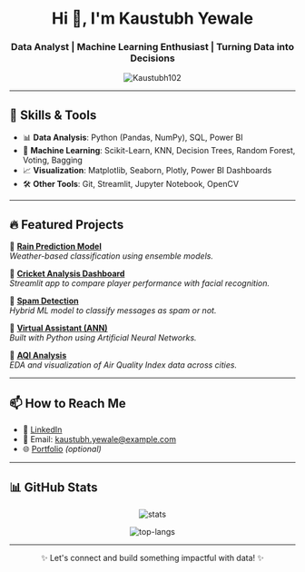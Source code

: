 <h1 align="center">Hi 👋, I'm Kaustubh Yewale</h1>
<h3 align="center">Data Analyst | Machine Learning Enthusiast | Turning Data into Decisions</h3>

<p align="center">
  <img src="https://komarev.com/ghpvc/?username=Kaustubh102&label=Profile%20views&color=0e75b6&style=flat" alt="Kaustubh102" />
</p>

---

## 🧠 Skills & Tools

- 📊 **Data Analysis**: Python (Pandas, NumPy), SQL, Power BI
- 🤖 **Machine Learning**: Scikit-Learn, KNN, Decision Trees, Random Forest, Voting, Bagging
- 📈 **Visualization**: Matplotlib, Seaborn, Plotly, Power BI Dashboards
- 🛠️ **Other Tools**: Git, Streamlit, Jupyter Notebook, OpenCV

---

## 🔥 Featured Projects

🚀 [**Rain Prediction Model**](https://github.com/Kaustubh102/rain-prediction)  
*Weather-based classification using ensemble models.*

🚀 [**Cricket Analysis Dashboard**](https://github.com/Kaustubh102/cricket-dashboard)  
*Streamlit app to compare player performance with facial recognition.*

🚀 [**Spam Detection**](https://github.com/Kaustubh102/Spam-detection)  
*Hybrid ML model to classify messages as spam or not.*

🚀 [**Virtual Assistant (ANN)**](https://github.com/Kaustubh102/Virtual-assistant-nova)  
*Built with Python using Artificial Neural Networks.*

🚀 [**AQI Analysis**](https://github.com/Kaustubh102/AQI-Data-Analysis)  
*EDA and visualization of Air Quality Index data across cities.*

---

## 📫 How to Reach Me

- 💼 [LinkedIn](https://www.linkedin.com/in/kaustubh-yewale-3902551b9)
- 📧 Email: kaustubh.yewale@example.com
- 🌐 [Portfolio](https://kaustubh102.github.io/openrik.github.io/) *(optional)*

---

## 📊 GitHub Stats

<p align="center">
  <img src="https://github-readme-stats.vercel.app/api?username=Kaustubh102&show_icons=true&theme=radical" alt="stats" />
</p>

<p align="center">
  <img src="https://github-readme-stats.vercel.app/api/top-langs/?username=Kaustubh102&layout=compact&theme=radical" alt="top-langs" />
</p>

---

<p align="center">✨ Let's connect and build something impactful with data! ✨</p>
